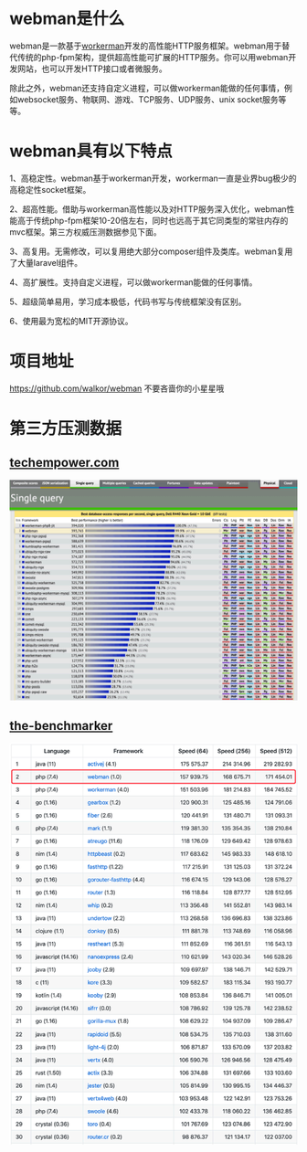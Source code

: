 # webman是什么

webman是一款基于[workerman](https://www.workerman.net)开发的高性能HTTP服务框架。webman用于替代传统的php-fpm架构，提供超高性能可扩展的HTTP服务。你可以用webman开发网站，也可以开发HTTP接口或者微服务。

除此之外，webman还支持自定义进程，可以做workerman能做的任何事情，例如websocket服务、物联网、游戏、TCP服务、UDP服务、unix socket服务等等。

# webman具有以下特点

1、高稳定性。webman基于workerman开发，workerman一直是业界bug极少的高稳定性socket框架。

2、超高性能。借助与workerman高性能以及对HTTP服务深入优化，webman性能高于传统php-fpm框架10-20倍左右，同时也远高于其它同类型的常驻内存的mvc框架。第三方权威压测数据参见下面。

3、高复用。无需修改，可以复用绝大部分composer组件及类库。webman复用了大量laravel组件。

4、高扩展性。支持自定义进程，可以做workerman能做的任何事情。

5、超级简单易用，学习成本极低，代码书写与传统框架没有区别。

6、使用最为宽松的MIT开源协议。

# 项目地址
https://github.com/walkor/webman 不要吝啬你的小星星哦


# 第三方压测数据
## [techempower.com](https://www.techempower.com/benchmarks/#section=data-r20&hw=ph&test=db&l=zik073-sf)
![](img/benchmark1.png)

## [the-benchmarker](https://github.com/the-benchmarker/web-frameworks)
![](img/benchmark2.png)

